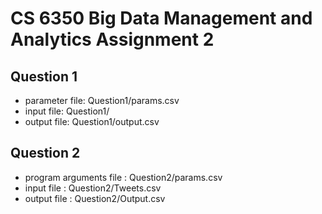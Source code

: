 # CS 6350 Big Data Management and Analytics Assignment 2

## Question 1 
- parameter file: Question1/params.csv
- input file: Question1/
- output file: Question1/output.csv

## Question 2 

- program arguments file : Question2/params.csv
- input file : Question2/Tweets.csv
- output file : Question2/Output.csv

